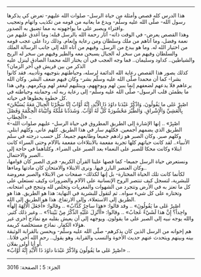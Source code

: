 ------------------------------------------------------------------------

هذا الدرس كله قصص وأمثلة من حياة الرسل- صلوات الله عليهم- تعرض كي يذكرها
رسول الله- صلّى الله عليه وسلّم- ويدع ما يعانيه من قومه من تكذيب واتهام
وتعجيب وافتراء ويصبر على ما يواجهونه به مما تضيق به الصدور.  
وهذا القصص يعرض- في الوقت ذاته- آثار رحمة الله بالرسل قبله: وما أغدق
عليهم من نعمة وفضل، وما آتاهم من ملك وسلطان ومن رعاية وإنعام. وذلك ردا
على عجب قومه من اختيار الله له. وما هو ببدع من الرسل. وفيهم من آتاه الله
إلى جانب الرسالة الملك والسلطان وفيهم من سخر له الجبال يسبحن معه والطير
وفيهم من سخر له الريح والشياطين.. كداود وسليمان.. فما وجه العجب في أن
يختار الله محمدا الصادق لينزل عليه الذكر من بين قريش في آخر الزمان؟  
كذلك يصور هذا القصص رعاية الله الدائمة لرسله، وحياطتهم بتوجيهه وتأديبه.
فقد كانوا بشرا- كما أن محمدا صلّى الله عليه وسلّم بشر- وكان فيهم ضعف
البشر. وكان الله يرعاهم فلا يدعهم لضعفهم إنما يبين لهم ويوجههم، ويبتليهم
ليغفر لهم ويكرمهم. وفي هذا ما يطمئن قلب الرسول- صلّى الله عليه وسلّم- إلى
رعاية ربه له، وحمايته وحياطته في كل خطوة يخطوها في حياته.  
«اصْبِرْ عَلى ما يَقُولُونَ، وَاذْكُرْ عَبْدَنا داوُدَ ذَا الْأَيْدِ، إِنَّهُ أَوَّابٌ إِنَّا سَخَّرْنَا
الْجِبالَ مَعَهُ يُسَبِّحْنَ بِالْعَشِيِّ وَالْإِشْراقِ. وَالطَّيْرَ مَحْشُورَةً كُلٌّ لَهُ أَوَّابٌ. وَشَدَدْنا مُلْكَهُ
وَآتَيْناهُ الْحِكْمَةَ وَفَصْلَ الْخِطابِ» ..  
«اصْبِرْ» .. إنها الإشارة إلى الطريق المطروق في حياة الرسل- عليهم صلوات
الله- الطريق الذي يضمهم أجمعين. فكلهم سار في هذا الطريق. كلهم عانى.
وكلهم ابتلي. وكلهم صبر. وكان الصبر هو زادهم جميعا وطابعهم جميعا. كل حسب
درجته في سلم الأنبياء.. لقد كانت حياتهم كلها تجربة مفعمة بالابتلاءات
مفعمة بالآلام وحتى السراء كانت ابتلاء وكانت محكا للصبر على النعماء بعد
الصبر على الضراء. وكلتاهما في حاجة إلى الصبر والاحتمال..  
ونستعرض حياة الرسل جميعا- كما قصها علينا القرآن الكريم- فنرى الصبر كان
قوامها، وكان العنصر البارز فيها. ونرى الابتلاء والامتحان كان مادتها
وماءها..  
لكأنما كانت تلك الحياة المختارة- بل إنها لكذلك- صفحات من الابتلاء والصبر
معروضة للبشرية، لتسجل كيف تنتصر الروح الإنسانية على الآلام والضرورات
وكيف تستعلي على كل ما تعتز به في الأرض وتتجرد من الشهوات والمغريات وتخلص
لله وتنجح في امتحانه، وتختاره على كل شيء سواه.. ثم لتقول للبشرية في
النهاية: هذا هو الطريق. هذا هو الطريق إلى الاستعلاء، وإلى الارتفاع. هذا
هو الطريق إلى الله.  
«اصْبِرْ عَلى ما يَقُولُونَ» .. وقد قالوا: «هذا ساحِرٌ كَذَّابٌ» .. وقالوا: «أَجَعَلَ
الْآلِهَةَ إِلهاً واحِداً؟ إِنَّ هذا لَشَيْءٌ عُجابٌ» .. وقالوا: «أَأُنْزِلَ عَلَيْهِ الذِّكْرُ مِنْ
بَيْنِنا؟» .. وغير ذلك كثير. والله يوجه نبيه إلى الصبر على ما يقولون.
ويوجهه إلى أن يعيش بقلبه مع نماذج أخرى غير هؤلاء الكفار. نماذج مستخلصة
كريمة.  
هم إخوانه من الرسل الذين كان يذكرهم- صلّى الله عليه وسلّم- ويحسن بالقرابة
الوثيقة بينه وبينهم ويتحدث عنهم حديث الأخوة والنسب والقرابة. وهو يقول..
رحم الله أخي فلانا.. أو أنا أولى بفلان.  
«اصْبِرْ عَلى ما يَقُولُونَ وَاذْكُرْ عَبْدَنا داوُدَ ذَا الْأَيْدِ إِنَّهُ أَوَّابٌ» ..

------------------------------------------------------------------------

الجزء: 5 ¦ الصفحة: 3016
